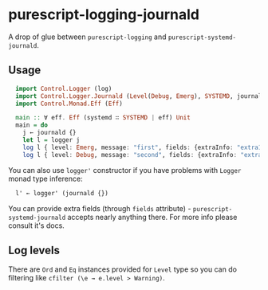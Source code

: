 # purescript-logging-journald

A drop of glue between `purescript-logging` and `purescript-systemd-journald`.

## Usage

  ```purescript
    import Control.Logger (log)
    import Control.Logger.Journald (Level(Debug, Emerg), SYSTEMD, journald, logger)
    import Control.Monad.Eff (Eff)

    main :: ∀ eff. Eff (systemd ∷ SYSTEMD | eff) Unit
    main = do
      j ← journald {}
      let l = logger j
      log l { level: Emerg, message: "first", fields: {extraInfo: "extra1"} }
      log l { level: Debug, message: "second", fields: {extraInfo: "extra2"} }
  ```

You can also use `logger'` constructor if you have problems with `Logger` monad type inference:

  ```purescript
    l' ← logger' (journald {})
  ```

You can provide extra fields (through `fields` attribute) - `purescript-systemd-journald` accepts nearly anything there. For more info please consult it's docs.


## Log levels

There are `Ord` and `Eq` instances provided for `Level` type so you can do filtering like `cfilter (\e → e.level > Warning)`.

